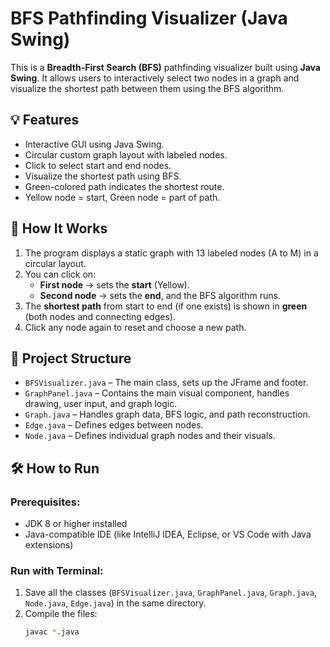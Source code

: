 # BFS Pathfinding Visualizer (Java Swing)

This is a **Breadth-First Search (BFS)** pathfinding visualizer built using **Java Swing**. It allows users to interactively select two nodes in a graph and visualize the shortest path between them using the BFS algorithm.

## 💡 Features

- Interactive GUI using Java Swing.
- Circular custom graph layout with labeled nodes.
- Click to select start and end nodes.
- Visualize the shortest path using BFS.
- Green-colored path indicates the shortest route.
- Yellow node = start, Green node = part of path.

## 🧠 How It Works

1. The program displays a static graph with 13 labeled nodes (A to M) in a circular layout.
2. You can click on:
   - **First node** → sets the **start** (Yellow).
   - **Second node** → sets the **end**, and the BFS algorithm runs.
3. The **shortest path** from start to end (if one exists) is shown in **green** (both nodes and connecting edges).
4. Click any node again to reset and choose a new path.

## 📂 Project Structure

- `BFSVisualizer.java` – The main class, sets up the JFrame and footer.
- `GraphPanel.java` – Contains the main visual component, handles drawing, user input, and graph logic.
- `Graph.java` – Handles graph data, BFS logic, and path reconstruction.
- `Edge.java` – Defines edges between nodes.
- `Node.java` – Defines individual graph nodes and their visuals.

## 🛠️ How to Run

### Prerequisites:
- JDK 8 or higher installed
- Java-compatible IDE (like IntelliJ IDEA, Eclipse, or VS Code with Java extensions)

### Run with Terminal:
1. Save all the classes (`BFSVisualizer.java`, `GraphPanel.java`, `Graph.java`, `Node.java`, `Edge.java`) in the same directory.
2. Compile the files:
   ```bash
   javac *.java
